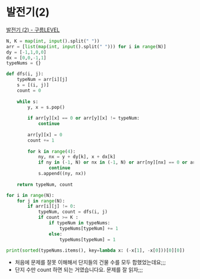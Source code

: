 # 발전기(2)

[발전기 (2) - 구름LEVEL](https://level.goorm.io/exam/195695/발전기-2/quiz/1)

```python
N, K = map(int, input().split(" "))
arr = [list(map(int, input().split(" "))) for i in range(N)]
dy = [-1,1,0,0]
dx = [0,0,-1,1]
typeNums = {}

def dfs(i, j):
	typeNum = arr[i][j]
	s = [(i, j)]
	count = 0
	
	while s:
		y, x = s.pop()
		
		if arr[y][x] == 0 or arr[y][x] != typeNum:
			continue
		
		arr[y][x] = 0
		count += 1
		
		for k in range(4):
			ny, nx = y + dy[k], x + dx[k]
			if ny in (-1, N) or nx in (-1, N) or arr[ny][nx] == 0 or arr[ny][nx] != typeNum:
				continue
			s.append((ny, nx))
	
	return typeNum, count

for i in range(N):
	for j in range(N):
		if arr[i][j] != 0:
			typeNum, count = dfs(i, j)
			if count >= K :
				if typeNum in typeNums:
					typeNums[typeNum] += 1
				else:
					typeNums[typeNum] = 1

print(sorted(typeNums.items(), key=lambda x: (-x[1], -x[0]))[0][0])
```

- 처음에 문제를 잘못 이해해서 단지들의 건물 수를 모두 합했었는데요;;;
- 단지 수만 count 하면 되는 거였습니다요. 문제를 잘 읽자;;;
